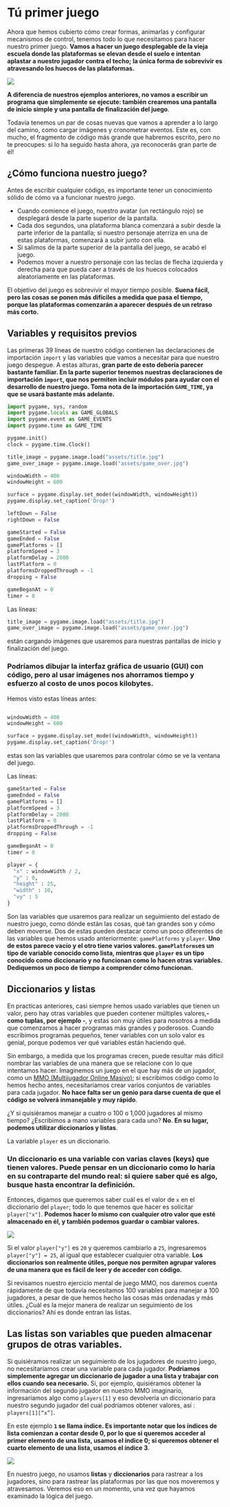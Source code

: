 # Tú primer juego

Ahora que hemos cubierto cómo crear formas, animarlas y configurar mecanismos de control, tenemos todo lo que necesitamos para hacer nuestro primer juego. **Vamos a hacer un juego desplegable de la vieja escuela donde las plataformas se elevan desde el suelo e intentan aplastar a nuestro jugador contra el techo; la única forma de sobrevivir es atravesando los huecos de las plataformas.**

![](https://github.com/Ezzzzzzzzzzzzzz/Taller_PyG/blob/master/PracticasPyG/Practica4/drop.JPG)

**A diferencia de nuestros ejemplos anteriores, no vamos a escribir un programa que simplemente se ejecute: también crearemos una pantalla de inicio simple y una pantalla de finalización del juego**. 

Todavía tenemos un par de cosas nuevas que vamos a aprender a lo largo del camino, como cargar imágenes y cronometrar eventos. Este es, con mucho, el fragmento de código más grande que habremos escrito, pero no te preocupes: si lo ha seguido hasta ahora, ¡ya reconocerás gran parte de él!

## ¿Cómo funciona nuestro juego?
Antes de escribir cualquier código, es importante tener un conocimiento sólido de cómo va a funcionar nuestro juego. 

 - Cuando comience el juego, nuestro avatar (un rectángulo rojo) se
   desplegará desde la parte superior de la pantalla.
 - Cada dos segundos, una plataforma blanca comenzará a subir desde la
   parte inferior de la pantalla; si nuestro personaje aterriza en una
   de estas plataformas, comenzará a subir junto con ella. 
 - Si salimos de la parte superior de la pantalla del juego, se acabó el juego.
 - Podemos mover a nuestro personaje con las teclas de flecha izquierda y derecha para que pueda caer a través de los huecos colocados aleatoriamente en las plataformas. 

El objetivo del juego es sobrevivir el mayor tiempo posible. **Suena fácil, pero las cosas se ponen más difíciles a medida que pasa el tiempo, porque las plataformas comenzarán a aparecer después de un retraso más corto.**

## Variables y requisitos previos

Las primeras 39 líneas de nuestro código contienen las declaraciones de importación `import` y las variables que vamos a necesitar para que nuestro juego despegue. A estas alturas, **gran parte de esto debería parecer bastante familiar. En la parte superior tenemos nuestras declaraciones de importación `import`, que nos permiten incluir módulos para ayudar con el desarrollo de nuestro juego. Toma nota de la importación `GAME_TIME`, ya que se usará bastante más adelante.**

```python 
import pygame, sys, random
import pygame.locals as GAME_GLOBALS
import pygame.event as GAME_EVENTS
import pygame.time as GAME_TIME

pygame.init()
clock = pygame.time.Clock()

title_image = pygame.image.load("assets/title.jpg")
game_over_image = pygame.image.load("assets/game_over.jpg")

windowWidth = 400
windowHeight = 600

surface = pygame.display.set_mode((windowWidth, windowHeight))
pygame.display.set_caption('Drop!')

leftDown = False
rightDown = False

gameStarted = False
gameEnded = False
gamePlatforms = []
platformSpeed = 3
platformDelay = 2000
lastPlatform = 0
platformsDroppedThrough = -1
dropping = False

gameBeganAt = 0
timer = 0
```

Las líneas: 
```python 
title_image = pygame.image.load("assets/title.jpg")
game_over_image = pygame.image.load("assets/game_over.jpg")
```
están cargando imágenes que usaremos para nuestras pantallas de inicio y finalización del juego.

### Podríamos dibujar la interfaz gráfica de usuario (GUI) con código, pero al usar imágenes nos ahorramos tiempo y esfuerzo al costo de unos pocos kilobytes.

Hemos visto estas líneas antes:
```python

windowWidth = 400
windowHeight = 600

surface = pygame.display.set_mode((windowWidth, windowHeight))
pygame.display.set_caption('Drop!')
```
estas son las variables que usaremos para controlar cómo se ve la ventana del juego. 

Las líneas: 
```python
gameStarted = False
gameEnded = False
gamePlatforms = []
platformSpeed = 3
platformDelay = 2000
lastPlatform = 0
platformsDroppedThrough = -1
dropping = False

gameBeganAt = 0
timer = 0

player = {
  "x" : windowWidth / 2,
  "y" : 0,
  "height" : 25,
  "width" : 10,
  "vy" : 5
}
```
Son las variables que usaremos para realizar un seguimiento del estado de nuestro juego, como dónde están las cosas, qué tan grandes son y cómo deben moverse. Dos de estas pueden destacar como un poco diferentes de las variables que hemos usado anteriormente: `gamePlatforms` y `player`. **Uno de estos parece vacío y el otro tiene varios valores. `gamePlatforms`es un tipo de variable conocido como lista, mientras que `player` es un tipo conocido como diccionario y no funcionan como lo hacen otras variables. Dediquemos un poco de tiempo a comprender cómo funcionan.**

## Diccionarios y listas

En practicas anteriores, casi siempre hemos usado variables que tienen un valor, pero hay otras variables que pueden contener múltiples valores,**- como tuplas, por ejemplo -**, y estas son muy útiles para nosotros a medida que comenzamos a hacer programas más grandes y poderosos. Cuando escribimos programas pequeños, tener variables con un solo valor es genial, porque podemos ver qué variables están haciendo qué.

Sin embargo, a medida que los programas crecen, puede resultar más difícil nombrar las variables de una manera que se relacione con lo que intentamos hacer. Imaginemos un juego en el que hay más de un jugador, como un [MMO (Multijugador Online Masivo)](https://es.wikipedia.org/wiki/Videojuego_multijugador_masivo_en_l%C3%ADnea); si escribimos código como lo hemos hecho antes, necesitaríamos crear varios conjuntos de variables para cada jugador. **No hace falta ser un genio para darse cuenta de que el código se volverá inmanejable y muy rápido**.

¿Y si quisiéramos manejar a cuatro o 100 o 1,000 jugadores al mismo tiempo? ¿Escribimos a mano variables para cada uno? **No**. **En su lugar, podemos utilizar diccionarios y listas**.

La variable `player` es un diccionario. 

### Un diccionario es una variable con varias claves (keys) que tienen valores. Puede pensar en un diccionario como lo haría en su contraparte del mundo real: si quiere saber qué es algo, busque hasta encontrar la definición.

Entonces, digamos que queremos saber cuál es el valor de `x` en el diccionario del `player`; todo lo que tenemos que hacer es solicitar `player["x"]`. **Podemos hacer lo mismo con cualquier otro valor que esté almacenado en él, y también podemos guardar o cambiar valores.**

![](https://github.com/Ezzzzzzzzzzzzzz/Games-with-Pygame/blob/master/Part%204/Images/Diagrams/DictionariesAndLists.png)

Si el valor `player["y"]` es `20` y queremos cambiarlo a `25`, ingresaremos `player["y"] = 25`, al igual que establecer cualquier otra variable. **Los diccionarios son realmente útiles, porque nos permiten agrupar valores de una manera que es fácil de leer y de acceder con código.** 

Si revisamos nuestro ejercicio mental de juego MMO, nos daremos cuenta rápidamente de que todavía necesitamos 100 variables para manejar a 100 jugadores, a pesar de que hemos hecho las cosas más ordenadas y más útiles. ¿Cuál es la mejor manera de realizar un seguimiento de los diccionarios? Ahí es donde entran las listas.

## Las listas son variables que pueden almacenar grupos de otras variables. 

Si quisiéramos realizar un seguimiento de los jugadores de nuestro juego, no necesitaríamos crear una variable para cada jugador. **Podríamos simplemente agregar un diccionario de jugador a una lista y trabajar con ellos cuando sea necesario.** Si, por ejemplo, quisiéramos obtener la información del segundo jugador en nuestro MMO imaginario, ingresaríamos algo como `players[1]` y eso devolvería un diccionario para nuestro segundo jugador del cual podríamos obtener valores, así : `players[1][“x”]`.

En este ejemplo **`1` se llama índice. Es importante notar que los índices de lista comienzan a contar desde 0, por lo que si queremos acceder al primer elemento de una lista, usamos el índice 0; si queremos obtener el cuarto elemento de una lista, usamos el índice 3**. 

![](https://media.geeksforgeeks.org/wp-content/uploads/CommonArticleDesign1-min.png)

En nuestro juego, no usamos **listas** y **diccionarios** para rastrear a los jugadores, sino para rastrear las plataformas por las que nos moveremos y atravesamos. Veremos eso en un momento, una vez que hayamos examinado la lógica del juego.
<!--stackedit_data:
eyJoaXN0b3J5IjpbMTU2NjQ1NTEyOCw1OTI2ODY2OTIsLTE5Mz
c0Mjk4MTEsLTE5Mzc0Mjk4MTEsLTQwMTAzODQwOCwtMTA5ODEw
MjA3OCwtODE2MjYxOTM2LDExNzUyMjA4NzFdfQ==
-->